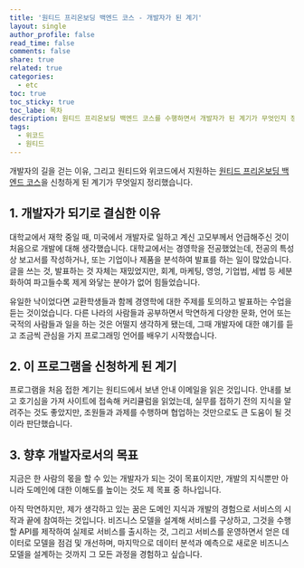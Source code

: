 ```yaml
---
title: '원티드 프리온보딩 백엔드 코스 - 개발자가 된 계기'
layout: single
author_profile: false
read_time: false
comments: false
share: true
related: true
categories:
  - etc
toc: true
toc_sticky: true
toc_labe: 목차
description: 원티드 프리온보딩 백엔드 코스를 수행하면서 개발자가 된 계기가 무엇인지 정리했습니다.
tags:
  - 위코드
  - 원티드
---
```


개발자의 길을 걷는 이유, 그리고 원티드와 위코드에서 지원하는 [원티드 프리온보딩 백엔드 코스](https://www.wanted.co.kr/events/pre_onboarding_course_4)을 신청하게 된 계기가 무엇일지 정리했습니다.

## 1. 개발자가 되기로 결심한 이유

대학교에서 재학 중일 때, 미국에서 개발자로 일하고 계신 고모부께서 언급해주신 것이 처음으로 개발에 대해 생각했습니다. 대학교에서는 경영학을 전공했었는데, 전공의 특성 상 보고서를 작성하거나, 또는 기업이나 제품을 분석하여 발표를 하는 일이 많았습니다. 글을 쓰는 것, 발표하는 것 자체는 재밌었지만, 회계, 마케팅, 영엉, 기업법, 세법 등 세분화하여 파고들수록 제게 와닿는 분야가 없어 힘들었습니다.

유일한 낙이었다면 교환학생들과 함께 경영학에 대한 주제를 토의하고 발표하는 수업을 듣는 것이었습니다. 다른 나라의 사람들과 공부하면서 막연하게 다양한 문화, 언어 또는 국적의 사람들과 일을 하는 것은 어떨지 생각하게 됐는데, 그때 개발자에 대한 얘기를 듣고 조금씩 관심을 가지 프로그래밍 언어를 배우기 시작했습니다.

## 2. 이 프로그램을 신청하게 된 계기

프로그램을 처음 접한 계기는 원티드에서 보낸 안내 이메일을 읽은 것입니다. 안내를 보고 호기심을 가져 사이트에 접속해 커리큘럼을 읽었는데, 실무를 접하기 전의 지식을 알려주는 것도 좋았지만, 조원들과 과제를 수행하며 협업하는 것만으로도 큰 도움이 될 것이라 판단했습니다.

## 3. 향후 개발자로서의 목표

지금은 한 사람의 몫을 할 수 있는 개발자가 되는 것이 목표이지만, 개발의 지식뿐만 아니라 도메인에 대한 이해도를 높이는 것도 제 목표 중 하나입니다.

아직 막연하지만, 제가 생각하고 있는 꿈은 도메인 지식과 개발의 경험으로 서비스의 시작과 끝에 참여하는 것입니다. 비즈니스 모델을 설계해 서비스를 구상하고, 그것을 수행할 API를 제작하여 실제로 서비스를 출시하는 것, 그리고 서비스를 운영하면서 얻은 데이터로 모델을 점검 및 개선하며, 마지막으로 데이터 분석과 예측으로 새로운 비즈니스 모델을 설계하는 것까지 그 모든 과정을 경험하고 싶습니다.
